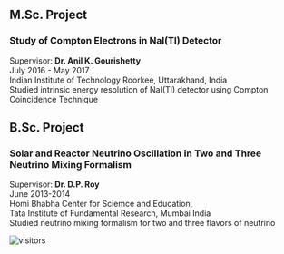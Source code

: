 ## M.Sc. Project
### Study of Compton Electrons in NaI(Tl) Detector
Supervisor: **Dr. Anil K. Gourishetty**\
July 2016 - May 2017\
Indian Institute of Technology Roorkee, Uttarakhand, India\
Studied intrinsic energy resolution of NaI(Tl) detector using Compton Coincidence Technique


## B.Sc. Project
### Solar and Reactor Neutrino Oscillation in Two and Three Neutrino Mixing Formalism
Supervisor: **Dr. D.P. Roy**\
June 2013-2014\
Homi Bhabha Center for Sciemce and Education,\
Tata Institute of Fundamental Research, Mumbai India\
Studied neutrino mixing formalism for two and three flavors of neutrino

![visitors](https://visitor-badge.glitch.me/badge?page_id=rangavirender.site.proj)
